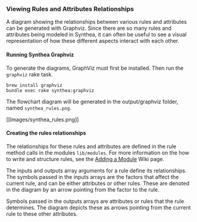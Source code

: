 ### Viewing Rules and Attributes Relationships

A diagram showing the relationships between various rules and attributes can be generated with Graphviz. Since there are so many rules and attributes being modeled in Synthea, it can often be useful to see a visual representation of how these different aspects interact with each other.

#### Running Synthea Graphviz

To generate the diagrams, GraphViz must first be installed. Then run the `graphviz` rake task.

```
brew install graphviz
bundle exec rake synthea:graphviz
```

The flowchart diagram will be generated in the output/graphviz folder, named `synthea_rules.png`.

[[Images/synthea_rules.png]]

#### Creating the rules relationships
The relationships for these rules and attributes are defined in the rule method calls in the modules `lib/modules`. For more information on the how to write and structure rules, see the [Adding a Module](https://github.com/synthetichealth/synthea/wiki/Adding-a-Module) Wiki page. 

The inputs and outputs array arguments for a rule define its relationships. The symbols passed in the inputs arrays are the factors that affect the current rule, and can be either attributes or other rules. These are denoted in the diagram by an arrow pointing from the factor to the rule.

Symbols passed in the outputs arrays are attributes or rules that the rule determines. The diagram depicts these as arrows pointing from the current rule to these other attributes.